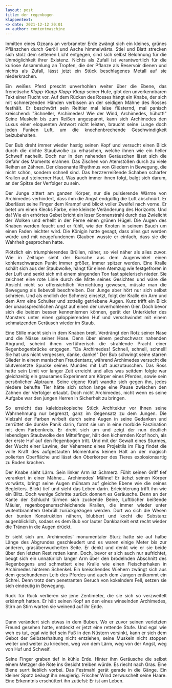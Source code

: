 ```yaml
---
layout: post
title: der regenbogen
klappentext:
<> date: 2021-12-12 20:01
<> author: contentmaschine
---
```

<div style="text-align:justify">
Inmitten eines Ozeans an verbrannter Erde zwängt sich ein kleines, grünes Pflänzchen durch Geröll und Asche himmelwärts. Stiel und Blatt strecken sich stolz dem seltenen Licht entgegen, sind sich selbst Belohnung für die Unmöglichkeit ihrer Existenz. Nichts als Zufall ist verantwortlich für die kuriose Ansammlung an Tropfen, die der Pflanze als Reservoir dienen und nichts als Zufall, lässt jetzt ein Stück beschlagenes Metall auf sie niederkrachen.

Ein weißes Pferd prescht unverhohlen weiter über die Ebene, das frenetische *Klapp-Klapp Klapp-Klapp* seiner Hufe, gibt den unverkennbaren Takt einer Flucht vor. Auf dem Rücken des Rosses hängt ein Knabe, der sich mit schmerzenden Händen verbissen an der seidigen Mähne des Rosses festhält. Er beschwört sein Reittier mal leise flüsternd, mal panisch kreischend: "Schneller, Archimedes! Wie der Wind, Archimedes, hühott!" Seine Muskeln bis zum Reißen angespannt, kann sich Archimedes den Luxus einer eloquenten Antwort nicht leisten, braucht seine Lunge doch jeden Funken Luft, um die knochenbrechende Geschwindigkeit beizubehalten.

Der Bub dreht immer wieder hastig seinen Kopf und versucht einen Blick durch die dichte Staubwolke zu erhaschen, welche ihnen wie ein heller Schweif nacheilt. Doch nur in den nahenden Geräuschen lässt sich die Gefahr des Moments erahnen. Das Zischen von Atemstößen durch zu viele Reihen an Zähnen. Der dissonante Rhythmus von Gliedern in Bewegung, die nicht schön, sondern schnell sind. Das herzzerreißende Schaben scharfer Krallen auf steinerner Haut. Was auch immer ihnen folgt, balgt sich darum, an der Spitze der Verfolger zu sein.

Der Junge zittert am ganzen Körper, nur die pulsierende Wärme von Archimedes verhindert, dass ihm die Angst endgültig die Luft abschnürt. Er überlässt seine Finger dem Krampf und blickt voller Zweifel nach vorne. Er betet um einen Klecks Farbe, eine kleinste Veränderung des Horizonts. Und da! Wie ein erhörtes Gebet bricht ein loser Sonnenstrahl durch das Zwielicht der Wolken und erhellt in der Ferne einen grünen Hügel. Die Augen des Knaben werden feucht und er fühlt, wie der Knoten in seinem Bauch um einen Faden leichter wird. Die Königin hatte gesagt, dass alles gut werden würde und mit neugefundenem Glauben wusste er einfach, dass sie die Wahrheit gesprochen hatte.

Plötzlich ein triumphierendes Brüllen, näher, so viel näher als alles zuvor. Wie in Zeitlupe sieht der Bursche aus dem Augenwinkel einen kohlenschwarzen Punkt immer größer, immer spitzer werden. Eine Kralle schält sich aus der Staubwolke, hängt für einen Atemzug wie festgefroren in der Luft und senkt sich mit einem singenden Ton fast spielerisch nieder. Sie zeichnet eine rote Linie durch die Mitte seines Gesichtes und wäre die Absicht nicht so offensichtlich Vernichtung gewesen, müsste man die Bewegung als liebevoll beschreiben. Der Junge aber hört nur sich selbst schreien. Und als endlich der Schmerz einsetzt, folgt der Kralle ein Arm und dem Arm eine Schulter und zottelig getriebene Augen. Kurz trifft ein Blick der unaussprechlichen Angst auf einen der unverhohlenen Gier. Doch bevor sich die beiden besser kennenlernen können, gerät der Unterkiefer des Monsters unter einen galoppierenden Huf und verschwindet mit einem schmatzenden Geräusch wieder im Staub.

Eine Stille macht sich in dem Knaben breit. Verdrängt den Rotz seiner Nase und die Nässe seiner Hose. Denn über einem pechschwarz nahenden Abgrund, scheint ihnen verführerisch die strahlende Pracht einer Regenbogenbrücke entgegen. "Da Archimedes! Schnell, schnell, schnell! Sie hat uns nicht vergessen, danke, danke!" Der Bub schwingt seine starren Glieder in einem manischen Freudentanz, während Archimedes versucht die blutversetzte Spucke seines Mundes mit Luft auszutauschen. Das Ross hatte sein Limit vor langer Zeit erreicht und alles was seitdem folgte war gleichzeitig ein grausames Experiment am Körper eines Pferdes, sowie sein persönlicher Alptraum. Seine eigene Kraft wandte sich gegen ihn, jedes niedere behufte Tier hätte sich schon lange eine Pause zwischen den Zähnen der Verfolger erlaubt. Doch nicht Archimedes, nicht wenn es seine Aufgabe war den jungen Herren in Sicherheit zu bringen.

So erreicht das kaleidoskopische Stück Architektur vor ihnen seine Wahrnehmung nur begrenzt, ganz im Gegensatz zu dem Jungen. Die Vielzahl der Farben wirbelt durch seine Augen in seine Gedanken und zerrüttet die dunkle Panik darin, formt sie um in eine morbide Faszination mit dem Farbenkreis. Er dreht sich um und zeigt der nun deutlich lebendigen Staubwolke den Mittelfinger, hält den kichernden Kopf hoch, als der erste Huf auf den Regenbogen tritt. Und mit der Gewalt eines Sturmes, der Wucht einer Lawine, der Vehemenz eines Projektils im Flug findet die volle Kraft des aufgestauten Momentums keinen Halt an der magisch polierten Oberfläche und lässt den Oberkörper des Tieres explosionsartig zu Boden krachen. 

Der Knabe sieht Lärm. Sein linker Arm ist Schmerz. Fühlt seinen Griff tief verankert in einer Mähne... Archimedes' Mähne! Er ächzt seinen Körper vorwärts, bringt seine Augen mühsam auf gleiche Ebene wie die seines Begleiters. Blickt tief und sieht das Leben darin. Erleichterung trifft ihn wie ein Blitz. Doch wenige Schritte zurück donnert es Geräusche. Denn an der Kante der Schlucht türmen sich zuckende Beine, Luftlöcher beißende Mäuler, regenbogenumschleichende Krallen, die immer wieder unter wutentbranntem Gebrüll zurückgezogen werden. Dort wo sich die Wesen der bunten Konstruktion nähern, blubbert und kocht die Substanz augenblicklich, sodass es dem Bub vor lauter Dankbarkeit erst recht wieder die Tränen in die Augen drückt. 

Er sieht sich um. Archimedes' monumentaler Sturz hatte sie auf halbe Länge des Abgrundes geschleudert und es waren einige Meter bis zur anderen, grasüberwucherten Seite. Er denkt und denkt wie er sie beide über den letzten Rest retten kann. Doch, bevor er sich auch nur aufrichtet, beugt sich ein unnatürlich langer Arm über den brodelnden Abschnitt des Regenbogens und schmettert eine Kralle wie einen Fleischerhaken in Archimedes hinteren Schenkel. Ein kreischendes Wiehern zwängt sich aus dem geschundenen Leib des Pferdes und auch dem Jungen entkommt ein Schrei. Denn trotz dem penetranten Geruch von kokelndem Fell, setzen sie sich eindeutig in Bewegung.

Ruck für Ruck verlieren sie jene Zentimeter, die sie sich so verzweifelt erkämpft hatten. Er hält seinen Kopf an den eines winselnden Archimedes, Stirn an Stirn warten sie weinend auf ihr Ende.  
<br>

Dann verändert sich etwas in dem Buben. Wo er zuvor seinen verletzten Freund gesehen hatte, entdeckt er jetzt eine rettende Stufe. Und egal wie weh es tut, egal wie tief sein Fuß in den Nüstern versinkt, kann er sich dem Gebot der Selbsterhaltung nicht entziehen, seine Muskeln nicht stoppen weiter und weiter zu kriechen, weg von dem Lärm, weg von der Angst, weg von Huf und Schweif.

Seine Finger graben tief in kühle Erde. Hinter ihm Geräusche die selbst einem Metzger die Röte ins Gesicht treiben würde. Es riecht nach Gras. Eine Biene surrt lieblich vorbei. Das Festmahl gerät gerade in die Gänge. Ein kleiner Spatz beäugt ihn neugierig. Frischer Wind zerwuschelt seine Haare. Eine Erkenntnis erschüttert ihn zutiefst: Er ist am Leben.



